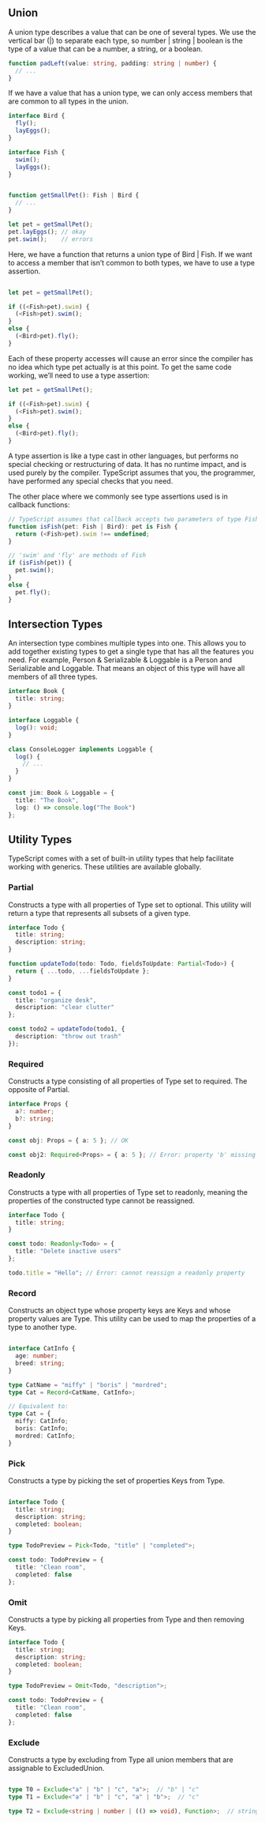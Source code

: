 ## Union

A union type describes a value that can be one of several types. We use the vertical bar (|) to separate each type, so number | string | boolean is the type of a value that can be a number, a string, or a boolean.

```typescript
function padLeft(value: string, padding: string | number) {
  // ...
}
```

If we have a value that has a union type, we can only access members that are common to all types in the union.

```typescript
interface Bird {
  fly();
  layEggs();
}
```

```typescript
interface Fish {
  swim();
  layEggs();
}
```

```typescript

function getSmallPet(): Fish | Bird {
  // ...
}

let pet = getSmallPet();
pet.layEggs(); // okay
pet.swim();    // errors
```

Here, we have a function that returns a union type of Bird | Fish. If we want to access a member that isn’t common to both types, we have to use a type assertion.

```typescript

let pet = getSmallPet();

if ((<Fish>pet).swim) {
  (<Fish>pet).swim();
}
else {
  (<Bird>pet).fly();
}
```

Each of these property accesses will cause an error since the compiler has no idea which type pet actually is at this point. To get the same code working, we’ll need to use a type assertion:

```typescript
let pet = getSmallPet();

if ((<Fish>pet).swim) {
  (<Fish>pet).swim();
}
else {
  (<Bird>pet).fly();
}
```

A type assertion is like a type cast in other languages, but performs no special checking or restructuring of data. It has no runtime impact, and is used purely by the compiler. TypeScript assumes that you, the programmer, have performed any special checks that you need.

The other place where we commonly see type assertions used is in callback functions:

```typescript
// TypeScript assumes that callback accepts two parameters of type Fish and number
function isFish(pet: Fish | Bird): pet is Fish {
  return (<Fish>pet).swim !== undefined;
}
```

```typescript
// 'swim' and 'fly' are methods of Fish
if (isFish(pet)) {
  pet.swim();
}
else {
  pet.fly();
}
```

## Intersection Types

An intersection type combines multiple types into one. This allows you to add together existing types to get a single type that has all the features you need. For example, Person & Serializable & Loggable is a Person and Serializable and Loggable. That means an object of this type will have all members of all three types.

```typescript
interface Book {
  title: string;
}

interface Loggable {
  log(): void;
}

class ConsoleLogger implements Loggable {
  log() {
    // ...
  }
}

const jim: Book & Loggable = {
  title: "The Book",
  log: () => console.log("The Book")
};
```

## Utility Types

TypeScript comes with a set of built-in utility types that help facilitate working with generics. These utilities are available globally.

### Partial

Constructs a type with all properties of Type set to optional. This utility will return a type that represents all subsets of a given type.

```typescript
interface Todo {
  title: string;
  description: string;
}

function updateTodo(todo: Todo, fieldsToUpdate: Partial<Todo>) {
  return { ...todo, ...fieldsToUpdate };
}

const todo1 = {
  title: "organize desk",
  description: "clear clutter"
};

const todo2 = updateTodo(todo1, {
  description: "throw out trash"
});
```

### Required

Constructs a type consisting of all properties of Type set to required. The opposite of Partial.

```typescript
interface Props {
  a?: number;
  b?: string;
}

const obj: Props = { a: 5 }; // OK

const obj2: Required<Props> = { a: 5 }; // Error: property 'b' missing
```

### Readonly

Constructs a type with all properties of Type set to readonly, meaning the properties of the constructed type cannot be reassigned.

```typescript
interface Todo {
  title: string;
}

const todo: Readonly<Todo> = {
  title: "Delete inactive users"
};

todo.title = "Hello"; // Error: cannot reassign a readonly property
```

### Record

Constructs an object type whose property keys are Keys and whose property values are Type. This utility can be used to map the properties of a type to another type.

```typescript

interface CatInfo {
  age: number;
  breed: string;
}

type CatName = "miffy" | "boris" | "mordred";
type Cat = Record<CatName, CatInfo>;

// Equivalent to:
type Cat = {
  miffy: CatInfo;
  boris: CatInfo;
  mordred: CatInfo;
}
```

### Pick

Constructs a type by picking the set of properties Keys from Type.

```typescript

interface Todo {
  title: string;
  description: string;
  completed: boolean;
}

type TodoPreview = Pick<Todo, "title" | "completed">;

const todo: TodoPreview = {
  title: "Clean room",
  completed: false
};
```

### Omit

Constructs a type by picking all properties from Type and then removing Keys.

```typescript
interface Todo {
  title: string;
  description: string;
  completed: boolean;
}

type TodoPreview = Omit<Todo, "description">;

const todo: TodoPreview = {
  title: "Clean room",
  completed: false
};
```

### Exclude

Constructs a type by excluding from Type all union members that are assignable to ExcludedUnion.

```typescript

type T0 = Exclude<"a" | "b" | "c", "a">;  // "b" | "c"
type T1 = Exclude<"a" | "b" | "c", "a" | "b">;  // "c"

type T2 = Exclude<string | number | (() => void), Function>;  // string | number
```
